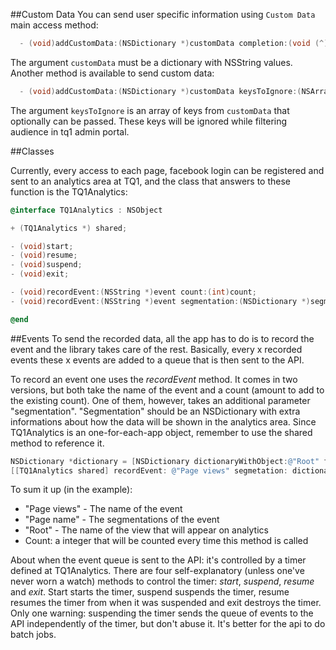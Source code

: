 ##Custom Data
You can send user specific information using `Custom Data` main access method:

```objectivec
  - (void)addCustomData:(NSDictionary *)customData completion:(void (^)(BOOL success))completion;
```
The argument `customData` must be a dictionary with NSString values.
Another method is available to send custom data:

```objectivec
  - (void)addCustomData:(NSDictionary *)customData keysToIgnore:(NSArray *)keysToIgnore completion:(void (^)(BOOL success))completion;
```
The argument `keysToIgnore` is an array of keys from `customData` that optionally can be passed. These keys will be ignored while filtering audience in tq1 admin portal.

##Classes

Currently, every access to each page, facebook login can be registered and sent to an analytics area at TQ1, and the class that answers to these function is the TQ1Analytics:

```objectivec
@interface TQ1Analytics : NSObject

+ (TQ1Analytics *) shared;

- (void)start;
- (void)resume;
- (void)suspend;
- (void)exit;

- (void)recordEvent:(NSString *)event count:(int)count;
- (void)recordEvent:(NSString *)event segmentation:(NSDictionary *)segmentation count:(int)count;

@end
```

##Events
To send the recorded data, all the app has to do is to record the event and the library takes care of the rest.
Basically, every x recorded events these x events are added to a queue that is then sent to the API.

To record an event one uses the *recordEvent* method. It comes in two versions, but both take the name of the event and a count (amount to add to the existing count). One of them, however, takes an additional parameter "segmentation". "Segmentation" should be an NSDictionary with extra informations about how the data will be shown in the analytics area.
Since TQ1Analytics is an one-for-each-app object, remember to use the shared method to reference it.

```objectivec
NSDictionary *dictionary = [NSDictionary dictionaryWithObject:@"Root" forKey:@"Page name"];
[[TQ1Analytics shared] recordEvent: @"Page views" segmetation: dictionary count:1];
```

To sum it up (in the example):

  - "Page views" - The name of the event
  - "Page name" - The segmentations of the event
  - "Root" - The name of the view that will appear on analytics
  - Count: a integer that will be counted every time this method is called

About when the event queue is sent to the API: it's controlled by a timer defined at TQ1Analytics.
There are four self-explanatory (unless one've never worn a watch) methods to control the timer: *start*, *suspend*, *resume* and *exit*.
Start starts the timer, suspend suspends the timer, resume resumes the timer from when it was suspended and exit destroys the timer.
Only one warning: suspending the timer sends the queue of events to the API independently of the timer, but don't abuse it. It's better for the api to do batch jobs.
